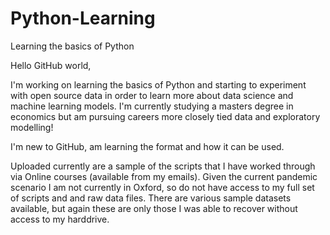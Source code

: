 # Python-Learning
Learning the basics of Python

Hello GitHub world,

I'm working on learning the basics of Python and starting to experiment with open source data in order to learn more about data science and machine learning models. I'm currently studying a masters degree in economics but am pursuing careers more closely tied data and exploratory modelling!

I'm new to GitHub, am learning the format and how it can be used.

Uploaded currently are a sample of the scripts that I have worked through via Online courses (available from my emails). Given the current pandemic scenario I am not currently in Oxford, so do not have access to my full set of scripts and and raw data files. There are various sample datasets available, but again these are only those I was able to recover without access to my harddrive. 
